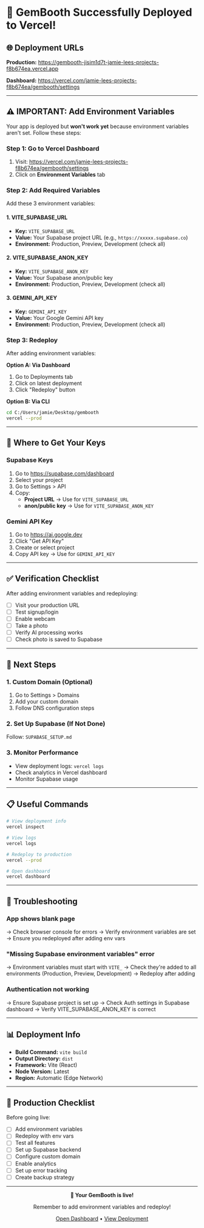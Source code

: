 # 🎉 GemBooth Successfully Deployed to Vercel!

## 🌐 Deployment URLs

**Production:** https://gembooth-jisim1d7t-jamie-lees-projects-f8b674ea.vercel.app

**Dashboard:** https://vercel.com/jamie-lees-projects-f8b674ea/gembooth/settings

---

## ⚠️ IMPORTANT: Add Environment Variables

Your app is deployed but **won't work yet** because environment variables aren't set. Follow these steps:

### Step 1: Go to Vercel Dashboard
1. Visit: https://vercel.com/jamie-lees-projects-f8b674ea/gembooth/settings
2. Click on **Environment Variables** tab

### Step 2: Add Required Variables

Add these 3 environment variables:

#### 1. VITE_SUPABASE_URL
- **Key:** `VITE_SUPABASE_URL`
- **Value:** Your Supabase project URL (e.g., `https://xxxxx.supabase.co`)
- **Environment:** Production, Preview, Development (check all)

#### 2. VITE_SUPABASE_ANON_KEY
- **Key:** `VITE_SUPABASE_ANON_KEY`
- **Value:** Your Supabase anon/public key
- **Environment:** Production, Preview, Development (check all)

#### 3. GEMINI_API_KEY
- **Key:** `GEMINI_API_KEY`
- **Value:** Your Google Gemini API key
- **Environment:** Production, Preview, Development (check all)

### Step 3: Redeploy

After adding environment variables:

**Option A: Via Dashboard**
1. Go to Deployments tab
2. Click on latest deployment
3. Click "Redeploy" button

**Option B: Via CLI**
```bash
cd C:/Users/jamie/Desktop/gembooth
vercel --prod
```

---

## 🔑 Where to Get Your Keys

### Supabase Keys
1. Go to https://supabase.com/dashboard
2. Select your project
3. Go to Settings > API
4. Copy:
   - **Project URL** → Use for `VITE_SUPABASE_URL`
   - **anon/public key** → Use for `VITE_SUPABASE_ANON_KEY`

### Gemini API Key
1. Go to https://ai.google.dev
2. Click "Get API Key"
3. Create or select project
4. Copy API key → Use for `GEMINI_API_KEY`

---

## ✅ Verification Checklist

After adding environment variables and redeploying:

- [ ] Visit your production URL
- [ ] Test signup/login
- [ ] Enable webcam
- [ ] Take a photo
- [ ] Verify AI processing works
- [ ] Check photo is saved to Supabase

---

## 🚀 Next Steps

### 1. Custom Domain (Optional)
1. Go to Settings > Domains
2. Add your custom domain
3. Follow DNS configuration steps

### 2. Set Up Supabase (If Not Done)
Follow: `SUPABASE_SETUP.md`

### 3. Monitor Performance
- View deployment logs: `vercel logs`
- Check analytics in Vercel dashboard
- Monitor Supabase usage

---

## 📋 Useful Commands

```bash
# View deployment info
vercel inspect

# View logs
vercel logs

# Redeploy to production
vercel --prod

# Open dashboard
vercel dashboard
```

---

## 🐛 Troubleshooting

### App shows blank page
→ Check browser console for errors
→ Verify environment variables are set
→ Ensure you redeployed after adding env vars

### "Missing Supabase environment variables" error
→ Environment variables must start with `VITE_`
→ Check they're added to all environments (Production, Preview, Development)
→ Redeploy after adding

### Authentication not working
→ Ensure Supabase project is set up
→ Check Auth settings in Supabase dashboard
→ Verify VITE_SUPABASE_ANON_KEY is correct

---

## 📊 Deployment Info

- **Build Command:** `vite build`
- **Output Directory:** `dist`
- **Framework:** Vite (React)
- **Node Version:** Latest
- **Region:** Automatic (Edge Network)

---

## 🎯 Production Checklist

Before going live:

- [ ] Add environment variables
- [ ] Redeploy with env vars
- [ ] Test all features
- [ ] Set up Supabase backend
- [ ] Configure custom domain
- [ ] Enable analytics
- [ ] Set up error tracking
- [ ] Create backup strategy

---

<div align="center">

**🎉 Your GemBooth is live!**

Remember to add environment variables and redeploy!

[Open Dashboard](https://vercel.com/jamie-lees-projects-f8b674ea/gembooth) • [View Deployment](https://gembooth-jisim1d7t-jamie-lees-projects-f8b674ea.vercel.app)

</div>
